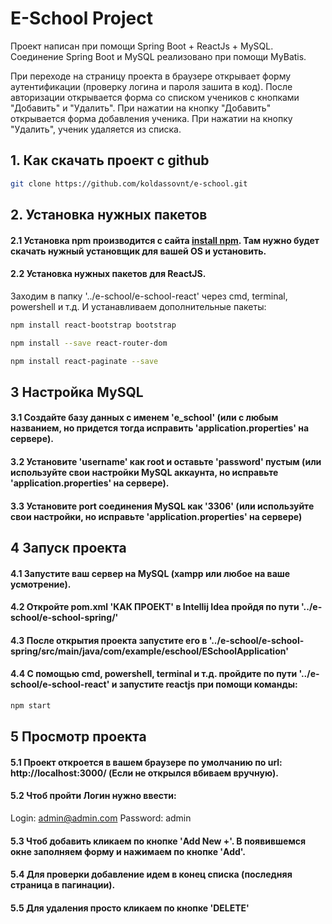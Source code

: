 # E-School Project

Проект написан при помощи Spring Boot + ReactJs + MySQL.
Соединение Spring Boot и MySQL реализовано при помощи MyBatis.

   При переходе на страницу проекта в браузере открывает форму
аутентификации (проверку логина и пароля зашита в код).
   После авторизации открывается форма со списком учеников с кнопками "Добавить" и "Удалить".
   При нажатии на кнопку "Добавить" открывается форма добавления ученика.
   При нажатии на кнопку "Удалить", ученик удаляется из списка.


## 1. Как скачать проект с github

```bash
git clone https://github.com/koldassovnt/e-school.git
```


## 2. Установка нужных пакетов

#### 2.1 Установка npm производится с сайта [install npm](https://nodejs.org/en/download/). Там нужно будет скачать нужный установщик для вашей OS и установить.

#### 2.2 Установка нужных пакетов для ReactJS.

Заходим в папку '../e-school/e-school-react' через cmd, terminal, powershell и т.д.
И устанавливаем дополнительные пакеты:

```bash
npm install react-bootstrap bootstrap
```

```bash
npm install --save react-router-dom
```

```bash
npm install react-paginate --save
```


## 3 Настройка MySQL

#### 3.1 Создайте базу данных с именем 'e_school' (или с любым названием, но придется тогда исправить 'application.properties' на сервере).

#### 3.2 Установите 'username' как root и оставьте 'password' пустым (или используйте свои настройки MySQL аккаунта, но исправьте 'application.properties' на сервере).

#### 3.3 Установите port соединения MySQL как '3306' (или используйте свои настройки, но исправьте 'application.properties' на сервере)


 
## 4 Запуск проекта

#### 4.1 Запустите ваш сервер на MySQL (xampp или любое на ваше усмотрение).

#### 4.2 Откройте pom.xml 'КАК ПРОЕКТ' в Intellij Idea пройдя по пути '../e-school/e-school-spring/'

#### 4.3 После открытия проекта запустите его в '../e-school/e-school-spring/src/main/java/com/example/eschool/ESchoolApplication'

#### 4.4 С помощью cmd, powershell, terminal и т.д. пройдите по пути '../e-school/e-school-react' и запустите reactjs при помощи команды:

```bash
npm start
```


## 5 Просмотр проекта

#### 5.1 Проект откроется в вашем браузере по умолчанию по url: http://localhost:3000/ (Если не открылся вбиваем вручную).

#### 5.2 Чтоб пройти Логин нужно ввести:

Login: admin@admin.com
Password: admin

#### 5.3 Чтоб добавить кликаем по кнопке 'Add New +'. В появившемся окне заполняем форму и нажимаем по кнопке 'Add'.

#### 5.4 Для проверки добавление идем в конец списка (последняя страница в пагинации).

#### 5.5 Для удаления просто кликаем по кнопке 'DELETE'